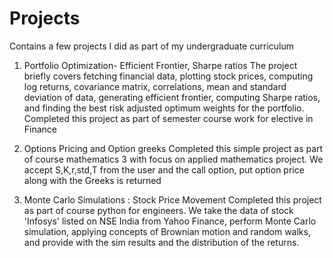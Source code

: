 # Projects
Contains a few projects I did as part of my undergraduate curriculum 
1) Portfolio Optimization- Efficient Frontier, Sharpe ratios
   The project briefly covers fetching financial data, plotting stock prices, computing log returns, covariance matrix, correlations, mean and standard deviation of data, generating efficient frontier, computing Sharpe ratios, and finding the best risk adjusted optimum weights for the portfolio. Completed this project as part of semester course work for elective in Finance

2) Options Pricing and Option greeks
   Completed this simple project as part of course mathematics 3 with focus on applied mathematics project.
   We accept S,K,r,std,T from the user and the call option, put option price along with the Greeks is returned
   
3) Monte Carlo Simulations : Stock Price Movement
  Completed this project as part of course python for engineers. 
  We take the data of stock 'Infosys' listed on NSE India from Yahoo Finance, perform Monte Carlo simulation, applying concepts of Brownian motion and random walks, and   provide with the sim results and the distribution of the returns.

